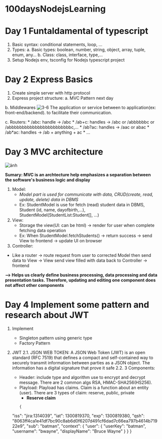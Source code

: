 # 100daysNodejsLearning

# Day 1 Funtaldamental of typescript
1. Basic syntax: conditional statements, loop, ...
2. Types:
   a. Basic types: boolean, number, string, object, array, tuple, enum, any...
   b. Class: class, interface, type,...
3. Setup Nodejs env, tsconfig for Nodejs typescript project

# Day 2 Express Basics
1. Create simple server with http protocol
2. Express project structure:
  a. MVC Pattern
   next day

  b. Middlewares
   ![3-6](https://github.com/USTriett/100daysNodejsLearning/assets/115467911/e6a5b1ea-cd17-478d-8c9f-c14f7f472b4b)
   The application or service between to application(ex: front-end/backend).
   to facilitate their communication.

  c. Routers:
      * /abc: handle -> /abc
      * /ab+c: handles -> /abc or /abbbbbbc or /abbbbbbbbbbbbbbbbbbbbbbbbc,...
      * /ab?ac: handles -> /aac or abac
      * /ab*ac: handles ->  /ab + anything + ac
      * ...
# Day 3 MVC architecture
![ảnh](https://github.com/USTriett/100daysNodejsLearning/assets/115467911/73409fd3-2cad-45e4-a8dc-9edc0512091a)

**Sumary: MVC is an archtecture help emphasizes a separation between the software's business logic and display**
1. Model:
   * _Model part is used for communicate with data, CRUD(create, read, update, delete) data in DBMS_
   * Ex: StudentModel is use for fetch (read) student data in DBMS, Student (id, name, dayofbirth,...), StudentModel(StudentList:Student[], ...) 
2. View:
   * Storage the view(UI: can be html) -> render for user when complete fetching data operation
   * Ex: When StudentModel.fetchStudents() -> return success -> send View to frontend -> update UI on browser 
3. Controller:
  * Like a router -> route request from user to corrected Model then send data to View -> View send view filled with data back to Controller -> frontend

**--> Helps us clearly define business processing, data processing and data presentation tasks. Therefore, updating and editing one component does not affect other components**

# Day 4 Implement some pattern and research about JWT
1. Implement
   * Singleton pattern using generic type
   * Factory Pattern
2. JWT
   2.1. JSON WEB TOKEN: A JSON Web Token (JWT) is an open standard (RFC 7519) that defines a compact and self-contained way to securely transmit information between parties as a JSON object. The information has a digital signature that prove it safe
   2.2. 3 Components:
   * Header: include type and algorithm use to encrypt and decrypt message. There are 2 common algs RSA, HMAC-SHA256(HS256). 
   * Playload: Playload has claims. Claim is a function about an entity (user). There are 3 types of claim: reserve, public, private
      * **Reserve claim**
      ````
      {
    "iss": "jira:1314039",
    "iat": 1300819370,
    "exp": 1300819380,
    "qsh": "8063ff4ca1e41df7bc90c8ab6d0f6207d491cf6dad7c66ea797b4614b71922e9",
    "sub": "batman",
    "context": {
        "user": {
            "userKey": "batman",
            "username": "bwayne",
            "displayName": "Bruce Wayne"
        }
       }
      }

      ````
   
   

   
   
